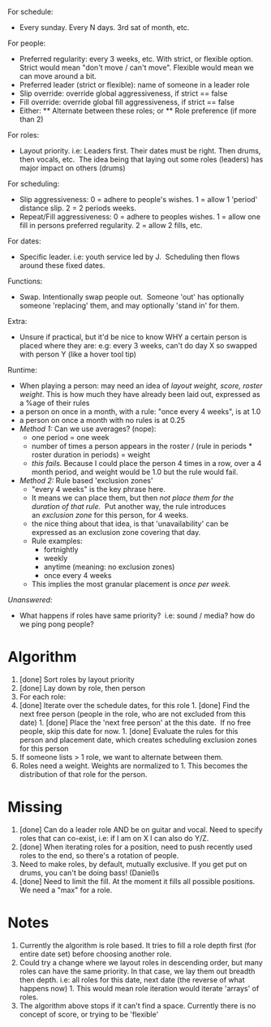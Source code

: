 For schedule:
 * Every sunday. Every N days. 3rd sat of month, etc.

For people:
 * Preferred regularity: every 3 weeks, etc. With strict, or flexible option. Strict would mean "don't move / can't move". Flexible would mean we can move around a bit.
 * Preferred leader (strict or flexible): name of someone in a leader role
 * Slip override: override global aggressiveness, if strict == false
 * Fill override: override global fill aggressiveness, if strict == false
 * Either:
 ** Alternate between these roles; or
 ** Role preference (if more than 2)

For roles:
 * Layout priority. i.e: Leaders first. Their dates must be right. Then drums, then vocals, etc.  The idea being that laying out some roles (leaders) has major impact on others (drums)

For scheduling:
 * Slip aggressiveness: 0 = adhere to people's wishes. 1 = allow 1 'period' distance slip. 2 = 2 periods weeks. 
 * Repeat/Fill aggressiveness: 0 = adhere to peoples wishes. 1 = allow one fill in persons preferred regularity. 2 = allow 2 fills, etc.

For dates:
 * Specific leader. i.e: youth service led by J.  Scheduling then flows around these fixed dates.

Functions:
 * Swap. Intentionally swap people out.  Someone 'out' has optionally someone 'replacing' them, and may optionally 'stand in' for them.

Extra: 
 * Unsure if practical, but it'd be nice to know WHY a certain person is placed where they are: e.g: every 3 weeks, can't do day X so swapped with person Y (like a hover tool tip)

Runtime:
 * When playing a person: may need an idea of _layout weight, score, roster weight_. This is how much they have already been laid out, expressed as a %age of their rules
  * a person on once in a month, with a rule: "once every 4 weeks", is at 1.0
  * a person on once a month with no rules is at 0.25
  * *Method 1:* Can we use averages? (nope):
    * one period = one week 
    * number of times a person appears in the roster / (rule in periods * roster duration in periods) = weight
    * *this fails.* Because I could place the person 4 times in a row, over a 4 month period, and weight would be 1.0 but the rule would fail.
  * *Method 2:* Rule based 'exclusion zones'
    * "every 4 weeks" is the key phrase here.
    * It means we can place them, but then _not place them for the duration of that rule._  Put another way, the rule introduces an _exclusion zone_ for this person, for 4 weeks.  
    * the nice thing about that idea, is that 'unavailability' can be expressed as an exclusion zone covering that day.
    * Rule examples:
      * fortnightly
      * weekly
      * anytime (meaning: no exclusion zones)
      * once every 4 weeks
    * This implies the most granular placement is *once per week.*

*Unanswered:*
 * What happens if roles have same priority?  i.e: sound / media? how do we ping pong people?

Algorithm
=========

1. [done] Sort roles by layout priority
1. [done] Lay down by role, then person
1. For each role:
  1. [done] Iterate over the schedule dates, for this role
    1. [done] Find the next free person (people in the role, who are not excluded from this date)
    1. [done] Place the 'next free person' at the this date.  If no free people, skip this date for now.
    1. [done] Evaluate the rules for this person and placement date, which creates scheduling exclusion zones for this person
  1. If someone lists > 1 role, we want to alternate between them.
  1. Roles need a weight. Weights are normalized to 1. This becomes the distribution of that role for the person.

Missing
=======
1. [done] Can do a leader role AND be on guitar and vocal. Need to specify roles that can co-exist, i.e: if I am on X I can also do Y/Z.
1. [done] When iterating roles for a position, need to push recently used roles to the end, so there's a rotation of people.
1. Need to make roles, by default, mutually exclusive. If you get put on drums, you can't be doing bass! (Daniel)s
1. [done] Need to limit the fill. At the moment it fills all possible positions. We need a "max" for a role.

Notes
=====

1. Currently the algorithm is role based. It tries to fill a role depth first (for entire date set) before choosing another role.
  1. Could try a change where we layout roles in descending order, but many roles can have the same priority. In that case, we lay them out breadth then depth. i.e: all roles for this date, next date (the reverse of what happens now)
    1. This would mean role iteration would iterate 'arrays' of roles.
1. The algorithm above stops if it can't find a space. Currently there is no concept of score, or trying to be 'flexible'
